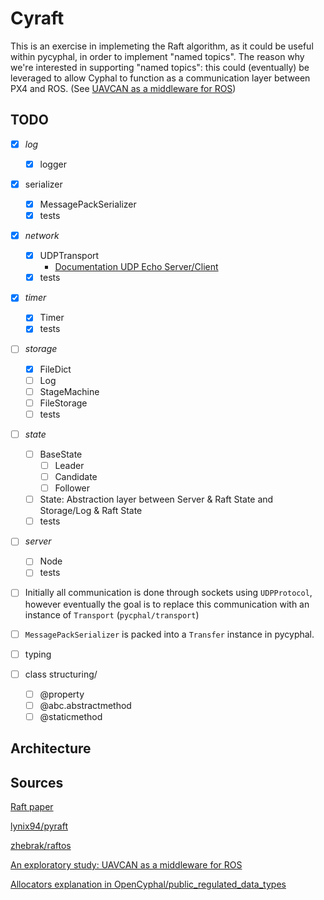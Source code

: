 # Cyraft

This is an exercise in implemeting the Raft algorithm, as it could be useful within pycyphal, in order to implement "named topics". The reason why we're interested in supporting "named topics": this could (eventually) be leveraged to allow Cyphal to function as a communication layer between PX4 and ROS. (See [UAVCAN as a middleware for ROS](https://forum.opencyphal.org/t/an-exploratory-study-uavcan-as-a-middleware-for-ros/872))

## TODO

- [x] *log*
  - [x] logger
- [x] serializer
  - [x] MessagePackSerializer
  - [x] tests
- [x] *network*
  - [x] UDPTransport
    - [Documentation UDP Echo Server/Client](https://docs.python.org/3/library/asyncio-protocol.html#udp-echo-server)
  - [x] tests
- [x] *timer*
  - [x] Timer
  - [x] tests
- [ ] *storage*
  - [x] FileDict
  - [ ] Log
  - [ ] StageMachine
  - [ ] FileStorage
  - [ ] tests
- [ ] *state*
  - [ ] BaseState
    - [ ] Leader
    - [ ] Candidate
    - [ ] Follower
  - [ ] State: Abstraction layer between Server & Raft State and Storage/Log & Raft State
  - [ ] tests
- [ ] *server*
  - [ ] Node
  - [ ] tests

- [ ] Initially all communication is done through sockets using `UDPProtocol`, however eventually the goal is to replace this communication with an instance of `Transport` (`pycphal/transport`)
- [ ] `MessagePackSerializer` is packed into a `Transfer` instance in pycyphal.

- [ ] typing
- [ ] class structuring/
  - [ ] @property
  - [ ] @abc.abstractmethod
  - [ ] @staticmethod

## Architecture

## Sources

[Raft paper](https://raft.github.io/raft.pdf)

[lynix94/pyraft](https://github.com/lynix94/pyraft)

[zhebrak/raftos](https://github.com/zhebrak/raftos)

[An exploratory study: UAVCAN as a middleware for ROS](https://forum.opencyphal.org/t/an-exploratory-study-uavcan-as-a-middleware-for-ros/872)

[Allocators explanation in OpenCyphal/public_regulated_data_types](https://github.com/OpenCyphal/public_regulated_data_types/blob/master/uavcan/pnp/8165.NodeIDAllocationData.2.0.dsdl)

